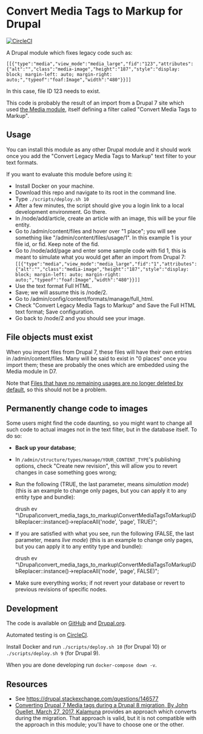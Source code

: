 Convert Media Tags to Markup for Drupal
=====

[![CircleCI](https://circleci.com/gh/dcycle/convert_media_tags_to_markup.svg?style=svg)](https://circleci.com/gh/dcycle/convert_media_tags_to_markup)

A Drupal module which fixes legacy code such as:

    [[{"type":"media","view_mode":"media_large","fid":"123","attributes":{"alt":"","class":"media-image","height":"187","style":"display: block; margin-left: auto; margin-right: auto;","typeof":"foaf:Image","width":"480"}}]]

In this case, file ID 123 needs to exist.

This code is probably the result of an import from a Drupal 7 site which used [the Media module](https://drupal.org/project/media), itself defining a filter called "Convert Media Tags to Markup".

Usage
-----

You can install this module as any other Drupal module and it should work once you add the "Convert Legacy Media Tags to Markup" text filter to your text formats.

If you want to evaluate this module before using it:

* Install Docker on your machine.
* Download this repo and navigate to its root in the command line.
* Type `./scripts/deploy.sh 10`
* After a few minutes, the script should give you a login link to a local development environment. Go there.
* In /node/add/article, create an article with an image, this will be your file entity.
* Go to /admin/content/files and hover over "1 place"; you will see something like "/admin/content/files/usage/1". In this example 1 is your file id, or fid. Keep note of the fid.
* Go to /node/add/page and enter some sample code with fid 1, this is meant to simulate what you would get after an import from Drupal 7: `[[{"type":"media","view_mode":"media_large","fid":"1","attributes":{"alt":"","class":"media-image","height":"187","style":"display: block; margin-left: auto; margin-right: auto;","typeof":"foaf:Image","width":"480"}}]]`
* Use the text format Full HTML.
* Save; we will assume this is /node/2.
* Go to /admin/config/content/formats/manage/full_html.
* Check "Convert Legacy Media Tags to Markup" and Save the Full HTML text format; Save configuration.
* Go back to /node/2 and you should see your image.

File objects must exist
-----

When you import files from Drupal 7, these files will have their own entries in /admin/content/files. Many will be said to exist in "0 places" once you import them; these are probably the ones which are embedded using the Media module in D7.

Note that [Files that have no remaining usages are no longer deleted by default](https://www.drupal.org/node/2891902), so this should not be a problem.

Permanently change code to images
-----

Some users might find the code daunting, so you might want to change all such code to actual images not in the text filter, but in the database itself. To do so:

* **Back up your database**;
* In `/admin/structure/types/manage/YOUR_CONTENT_TYPE`'s publishing options, check "Create new revision", this will allow you to revert changes in case something goes wrong;
* Run the following (TRUE, the last parameter, means _simulation mode_) (this is an example to change only pages, but you can apply it to any entity type and bundle):

    drush ev "\Drupal\convert_media_tags_to_markup\ConvertMediaTagsToMarkup\DbReplacer::instance()->replaceAll('node', 'page', TRUE)";

* If you are satisfied with what you see, run the following (FALSE, the last parameter, means _live mode_) (this is an example to change only pages, but you can apply it to any entity type and bundle):

    drush ev "\Drupal\convert_media_tags_to_markup\ConvertMediaTagsToMarkup\DbReplacer::instance()->replaceAll('node', 'page', FALSE)";

* Make sure everything works; if not revert your database or revert to previous revisions of specific nodes.

Development
-----

The code is available on [GitHub](https://github.com/dcycle/convert_media_tags_to_markup) and [Drupal.org](https://www.drupal.org/project/convert_media_tags_to_markup).

Automated testing is on [CircleCI](https://circleci.com/gh/dcycle/convert_media_tags_to_markup).

Install Docker and run `./scripts/deploy.sh 10` (for Drupal 10) or `./scripts/deploy.sh 9` (for Drupal 9).

When you are done developing run `docker-compose down -v`.

Resources
-----

* See https://drupal.stackexchange.com/questions/146577
* [Converting Drupal 7 Media tags during a Drupal 8 migration, By John Ouellet, March 27, 2017, Kalamuna](https://www.kalamuna.com/blog/converting-drupal-7-media-tags-during-drupal-8-migration) provides an approach which converts during the migration. That approach is valid, but it is not compatible with the approach in this module; you'll have to choose one or the other.
